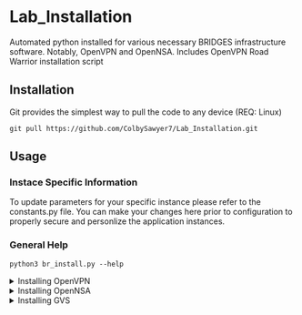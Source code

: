 # Lab_Installation
Automated python installed for various necessary BRIDGES infrastructure software. Notably, OpenVPN and OpenNSA. Includes OpenVPN Road Warrior installation script

## Installation
Git provides the simplest way to pull the code to any device (REQ: Linux)

    git pull https://github.com/ColbySawyer7/Lab_Installation.git
 
## Usage

### Instace Specific Information
To update parameters for your specific instance please refer to the constants.py file. You can make your changes
here prior to configuration to properly secure and personlize the application instances.

### General Help
    python3 br_install.py --help
  
<details><summary>Installing OpenVPN</summary>
<p>

    python3 br_install.py -v
    OR
    python3 br_install.py --vpn

</p>
</details>

<details><summary>Installing OpenNSA</summary>
<p>
 Prereq: To use a more secure database authentication pair make sure to change the values in constants.py

    python3 br_install.py -n
    OR
    python3 br_install.py --nsa

</p>
</details>


<details><summary>Installing GVS</summary>
<p>
Prereq: A token must be generated from an authenticated user to access GVS as it is a private. Use the key.py to store the proper access token. 

    python3 br_install.py -g
    OR
    python3 br_install.py --gvs

</p>
</details>
